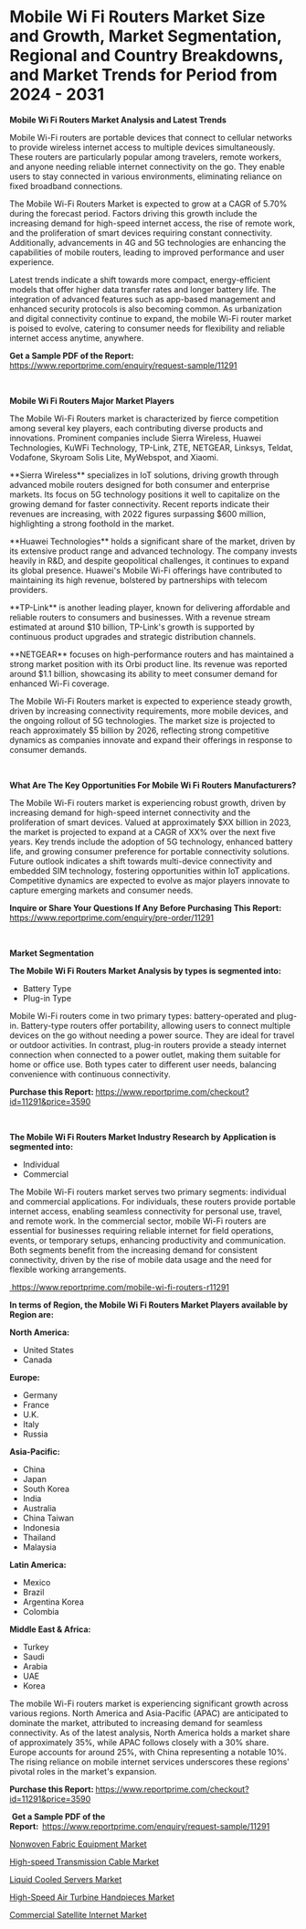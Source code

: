 <p><h1>Mobile Wi Fi Routers Market Size and Growth, Market Segmentation, Regional and Country Breakdowns, and Market Trends for Period from 2024 -  2031</h1></p><p><strong>Mobile Wi Fi Routers Market Analysis and Latest Trends</strong></p>
<p><p>Mobile Wi-Fi routers are portable devices that connect to cellular networks to provide wireless internet access to multiple devices simultaneously. These routers are particularly popular among travelers, remote workers, and anyone needing reliable internet connectivity on the go. They enable users to stay connected in various environments, eliminating reliance on fixed broadband connections.</p><p>The Mobile Wi-Fi Routers Market is expected to grow at a CAGR of 5.70% during the forecast period. Factors driving this growth include the increasing demand for high-speed internet access, the rise of remote work, and the proliferation of smart devices requiring constant connectivity. Additionally, advancements in 4G and 5G technologies are enhancing the capabilities of mobile routers, leading to improved performance and user experience.</p><p>Latest trends indicate a shift towards more compact, energy-efficient models that offer higher data transfer rates and longer battery life. The integration of advanced features such as app-based management and enhanced security protocols is also becoming common. As urbanization and digital connectivity continue to expand, the mobile Wi-Fi router market is poised to evolve, catering to consumer needs for flexibility and reliable internet access anytime, anywhere.</p></p>
<p><strong>Get a Sample PDF of the Report:&nbsp;</strong> <a href="https://www.reportprime.com/enquiry/request-sample/11291?utm_campaign=97&utm_medium=2&utm_source=Github&utm_content=ia&utm_term=11102024&utm_id=mobile-wi-fi-routers">https://www.reportprime.com/enquiry/request-sample/11291</a></p>
<p>&nbsp;</p>
<p><strong>Mobile Wi Fi Routers Major Market Players</strong></p>
<p><p>The Mobile Wi-Fi Routers market is characterized by fierce competition among several key players, each contributing diverse products and innovations. Prominent companies include Sierra Wireless, Huawei Technologies, KuWFi Technology, TP-Link, ZTE, NETGEAR, Linksys, Teldat, Vodafone, Skyroam Solis Lite, MyWebspot, and Xiaomi.</p><p>**Sierra Wireless** specializes in IoT solutions, driving growth through advanced mobile routers designed for both consumer and enterprise markets. Its focus on 5G technology positions it well to capitalize on the growing demand for faster connectivity. Recent reports indicate their revenues are increasing, with 2022 figures surpassing $600 million, highlighting a strong foothold in the market.</p><p>**Huawei Technologies** holds a significant share of the market, driven by its extensive product range and advanced technology. The company invests heavily in R&D, and despite geopolitical challenges, it continues to expand its global presence. Huawei's Mobile Wi-Fi offerings have contributed to maintaining its high revenue, bolstered by partnerships with telecom providers.</p><p>**TP-Link** is another leading player, known for delivering affordable and reliable routers to consumers and businesses. With a revenue stream estimated at around $10 billion, TP-Link's growth is supported by continuous product upgrades and strategic distribution channels.</p><p>**NETGEAR** focuses on high-performance routers and has maintained a strong market position with its Orbi product line. Its revenue was reported around $1.1 billion, showcasing its ability to meet consumer demand for enhanced Wi-Fi coverage.</p><p>The Mobile Wi-Fi Routers market is expected to experience steady growth, driven by increasing connectivity requirements, more mobile devices, and the ongoing rollout of 5G technologies. The market size is projected to reach approximately $5 billion by 2026, reflecting strong competitive dynamics as companies innovate and expand their offerings in response to consumer demands.</p></p>
<p>&nbsp;</p>
<p><strong>What Are The Key Opportunities For Mobile Wi Fi Routers Manufacturers?</strong></p>
<p><p>The Mobile Wi-Fi routers market is experiencing robust growth, driven by increasing demand for high-speed internet connectivity and the proliferation of smart devices. Valued at approximately $XX billion in 2023, the market is projected to expand at a CAGR of XX% over the next five years. Key trends include the adoption of 5G technology, enhanced battery life, and growing consumer preference for portable connectivity solutions. Future outlook indicates a shift towards multi-device connectivity and embedded SIM technology, fostering opportunities within IoT applications. Competitive dynamics are expected to evolve as major players innovate to capture emerging markets and consumer needs.</p></p>
<p><strong>Inquire or Share Your Questions If Any Before Purchasing This Report:</strong> <a href="https://www.reportprime.com/enquiry/pre-order/11291?utm_campaign=97&utm_medium=2&utm_source=Github&utm_content=ia&utm_term=11102024&utm_id=mobile-wi-fi-routers">https://www.reportprime.com/enquiry/pre-order/11291</a></p>
<p>&nbsp;</p>
<p><strong>Market Segmentation</strong></p>
<p><strong>The Mobile Wi Fi Routers Market Analysis by types is segmented into:</strong></p>
<p><ul><li>Battery Type</li><li>Plug-in Type</li></ul></p>
<p><p>Mobile Wi-Fi routers come in two primary types: battery-operated and plug-in. Battery-type routers offer portability, allowing users to connect multiple devices on the go without needing a power source. They are ideal for travel or outdoor activities. In contrast, plug-in routers provide a steady internet connection when connected to a power outlet, making them suitable for home or office use. Both types cater to different user needs, balancing convenience with continuous connectivity.</p></p>
<p><strong>Purchase this Report:&nbsp;</strong><a href="https://www.reportprime.com/checkout?id=11291&price=3590&utm_campaign=97&utm_medium=2&utm_source=Github&utm_content=ia&utm_term=11102024&utm_id=mobile-wi-fi-routers">https://www.reportprime.com/checkout?id=11291&price=3590</a></p>
<p>&nbsp;</p>
<p><strong>The Mobile Wi Fi Routers Market Industry Research by Application is segmented into:</strong></p>
<p><ul><li>Individual</li><li>Commercial</li></ul></p>
<p><p>The Mobile Wi-Fi routers market serves two primary segments: individual and commercial applications. For individuals, these routers provide portable internet access, enabling seamless connectivity for personal use, travel, and remote work. In the commercial sector, mobile Wi-Fi routers are essential for businesses requiring reliable internet for field operations, events, or temporary setups, enhancing productivity and communication. Both segments benefit from the increasing demand for consistent connectivity, driven by the rise of mobile data usage and the need for flexible working arrangements.</p></p>
<p><a href="https://www.reportprime.com/mobile-wi-fi-routers-r11291?utm_campaign=97&utm_medium=2&utm_source=Github&utm_content=ia&utm_term=11102024&utm_id=mobile-wi-fi-routers">&nbsp;https://www.reportprime.com/mobile-wi-fi-routers-r11291</a></p>
<p><strong>In terms of Region, the Mobile Wi Fi Routers Market Players available by Region are:</strong></p>
<p>
    <p> <strong> North America: </strong>
        <ul>
            <li>United States</li>
            <li>Canada</li>
        </ul>
        </p> 
    <p> <strong> Europe: </strong>
        <ul>
            <li>Germany</li>
            <li>France</li>
            <li>U.K.</li>
            <li>Italy</li>
            <li>Russia</li>
        </ul>
        </p> 
    <p> <strong> Asia-Pacific: </strong>
        <ul>
            <li>China</li>
            <li>Japan</li>
            <li>South Korea</li>
            <li>India</li>
            <li>Australia</li>
            <li>China Taiwan</li>
            <li>Indonesia</li>
            <li>Thailand</li>
            <li>Malaysia</li>
        </ul>
        </p> 
    <p> <strong> Latin America: </strong>
        <ul>
            <li>Mexico</li>
            <li>Brazil</li>
            <li>Argentina Korea</li>
            <li>Colombia</li>
        </ul>
        </p> 
    <p> <strong> Middle East & Africa: </strong>
        <ul>
            <li>Turkey</li>
            <li>Saudi</li>
            <li>Arabia</li>
            <li>UAE</li>
            <li>Korea</li>
        </ul>
    </p>
    </p>
<p><p>The mobile Wi-Fi routers market is experiencing significant growth across various regions. North America and Asia-Pacific (APAC) are anticipated to dominate the market, attributed to increasing demand for seamless connectivity. As of the latest analysis, North America holds a market share of approximately 35%, while APAC follows closely with a 30% share. Europe accounts for around 25%, with China representing a notable 10%. The rising reliance on mobile internet services underscores these regions' pivotal roles in the market's expansion.</p></p>
<p><strong>Purchase this Report: </strong><a href="https://www.reportprime.com/checkout?id=11291&price=3590&utm_campaign=97&utm_medium=2&utm_source=Github&utm_content=ia&utm_term=11102024&utm_id=mobile-wi-fi-routers">https://www.reportprime.com/checkout?id=11291&price=3590</a></p>
<p>&nbsp;<strong>Get a Sample PDF of the Report:&nbsp;&nbsp;</strong><a href="https://www.reportprime.com/enquiry/request-sample/11291?utm_campaign=97&utm_medium=2&utm_source=Github&utm_content=ia&utm_term=11102024&utm_id=mobile-wi-fi-routers">https://www.reportprime.com/enquiry/request-sample/11291</a></p>
<p><strong></strong></p>
<p><p><a href="https://www.linkedin.com/pulse/nonwoven-fabric-equipment-market-trends-growth-outlook-2024-d9boe?utm_campaign=97&utm_medium=2&utm_source=Github&utm_content=ia&utm_term=11102024&utm_id=mobile-wi-fi-routers">Nonwoven Fabric Equipment Market</a></p><p><a href="https://www.linkedin.com/pulse/high-speed-transmission-cable-market-global-share-ranking-overall-hwyoc?utm_campaign=97&utm_medium=2&utm_source=Github&utm_content=ia&utm_term=11102024&utm_id=mobile-wi-fi-routers">High-speed Transmission Cable Market</a></p><p><a href="https://issuu.com/reportprime-2/docs/liquid-cooled-servers-market-size-2_e2814d889522fd?utm_campaign=97&utm_medium=2&utm_source=Github&utm_content=ia&utm_term=11102024&utm_id=mobile-wi-fi-routers">Liquid Cooled Servers Market</a></p><p><a href="https://www.linkedin.com/pulse/high-speed-air-turbine-handpieces-market-segmentation-geographical-167ze?utm_campaign=97&utm_medium=2&utm_source=Github&utm_content=ia&utm_term=11102024&utm_id=mobile-wi-fi-routers">High-Speed Air Turbine Handpieces Market</a></p><p><a href="https://issuu.com/reportprime-2/docs/commercial-satellite-internet-marke_5b1395585edbfc?utm_campaign=97&utm_medium=2&utm_source=Github&utm_content=ia&utm_term=11102024&utm_id=mobile-wi-fi-routers">Commercial Satellite Internet Market</a></p></p>